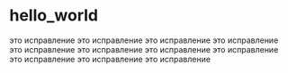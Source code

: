 # hello_world
это исправление
это исправление
это исправление
это исправление
это исправление
это исправление
это исправление
это исправление
это исправление
это исправление
это исправление
